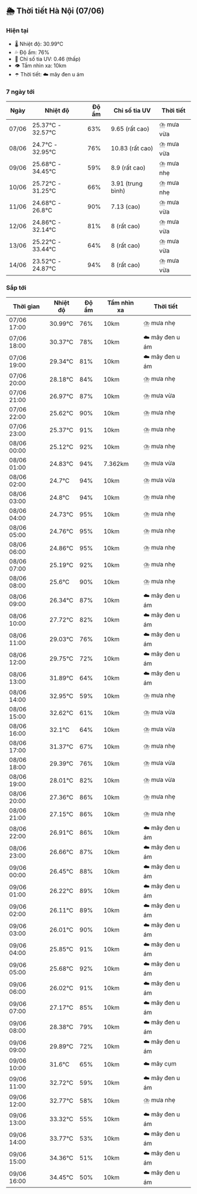 ## 🌦️ Thời tiết Hà Nội (07/06)

### Hiện tại

- 🌡️ Nhiệt độ: 30.99℃
- 💦 Độ ẩm: 76%
- 🌟 Chỉ số tia UV: 0.46 (thấp)
- 👁️ Tầm nhìn xa: 10km
- ☂️ Thời tiết: ☁️ mây đen u ám

### 7 ngày tới

| Ngày | Nhiệt độ | Độ ẩm | Chỉ số tia UV | Thời tiết |
| --- | --- | --- | --- | --- |
| 07/06 | 25.37℃ - 32.57℃ | 63% | 9.65 (rất cao) | ⛈️ mưa vừa |
| 08/06 | 24.7℃ - 32.95℃ | 76% | 10.83 (rất cao) | ⛈️ mưa vừa |
| 09/06 | 25.68℃ - 34.45℃ | 59% | 8.9 (rất cao) | ⛈️ mưa nhẹ |
| 10/06 | 25.72℃ - 31.25℃ | 66% | 3.91 (trung bình) | ⛈️ mưa nhẹ |
| 11/06 | 24.68℃ - 26.8℃ | 90% | 7.13 (cao) | ⛈️ mưa vừa |
| 12/06 | 24.86℃ - 32.14℃ | 81% | 8 (rất cao) | ⛈️ mưa vừa |
| 13/06 | 25.22℃ - 33.44℃ | 64% | 8 (rất cao) | ⛈️ mưa vừa |
| 14/06 | 23.52℃ - 24.87℃ | 94% | 8 (rất cao) | ⛈️ mưa vừa |

### Sắp tới

| Thời gian | Nhiệt độ | Độ ẩm | Tầm nhìn xa | Thời tiết |
| --- | --- | --- | --- | --- |
| 07/06 17:00 | 30.99℃ | 76% | 10km | ⛈️ mưa nhẹ |
| 07/06 18:00 | 30.37℃ | 78% | 10km | ☁️ mây đen u ám |
| 07/06 19:00 | 29.34℃ | 81% | 10km | ☁️ mây đen u ám |
| 07/06 20:00 | 28.18℃ | 84% | 10km | ⛈️ mưa nhẹ |
| 07/06 21:00 | 26.97℃ | 87% | 10km | ⛈️ mưa vừa |
| 07/06 22:00 | 25.62℃ | 90% | 10km | ⛈️ mưa nhẹ |
| 07/06 23:00 | 25.37℃ | 91% | 10km | ⛈️ mưa nhẹ |
| 08/06 00:00 | 25.12℃ | 92% | 10km | ⛈️ mưa nhẹ |
| 08/06 01:00 | 24.83℃ | 94% | 7.362km | ⛈️ mưa vừa |
| 08/06 02:00 | 24.7℃ | 94% | 10km | ⛈️ mưa vừa |
| 08/06 03:00 | 24.8℃ | 94% | 10km | ⛈️ mưa nhẹ |
| 08/06 04:00 | 24.73℃ | 95% | 10km | ⛈️ mưa nhẹ |
| 08/06 05:00 | 24.76℃ | 95% | 10km | ⛈️ mưa nhẹ |
| 08/06 06:00 | 24.86℃ | 95% | 10km | ⛈️ mưa nhẹ |
| 08/06 07:00 | 25.19℃ | 92% | 10km | ⛈️ mưa nhẹ |
| 08/06 08:00 | 25.6℃ | 90% | 10km | ⛈️ mưa nhẹ |
| 08/06 09:00 | 26.34℃ | 87% | 10km | ☁️ mây đen u ám |
| 08/06 10:00 | 27.72℃ | 82% | 10km | ☁️ mây đen u ám |
| 08/06 11:00 | 29.03℃ | 76% | 10km | ☁️ mây đen u ám |
| 08/06 12:00 | 29.75℃ | 72% | 10km | ☁️ mây đen u ám |
| 08/06 13:00 | 31.89℃ | 64% | 10km | ☁️ mây đen u ám |
| 08/06 14:00 | 32.95℃ | 59% | 10km | ⛈️ mưa nhẹ |
| 08/06 15:00 | 32.62℃ | 61% | 10km | ⛈️ mưa vừa |
| 08/06 16:00 | 32.1℃ | 64% | 10km | ⛈️ mưa vừa |
| 08/06 17:00 | 31.37℃ | 67% | 10km | ⛈️ mưa nhẹ |
| 08/06 18:00 | 29.39℃ | 76% | 10km | ⛈️ mưa vừa |
| 08/06 19:00 | 28.01℃ | 82% | 10km | ⛈️ mưa vừa |
| 08/06 20:00 | 27.36℃ | 86% | 10km | ⛈️ mưa nhẹ |
| 08/06 21:00 | 27.15℃ | 86% | 10km | ⛈️ mưa nhẹ |
| 08/06 22:00 | 26.91℃ | 86% | 10km | ☁️ mây đen u ám |
| 08/06 23:00 | 26.66℃ | 87% | 10km | ☁️ mây đen u ám |
| 09/06 00:00 | 26.45℃ | 88% | 10km | ☁️ mây đen u ám |
| 09/06 01:00 | 26.22℃ | 89% | 10km | ☁️ mây đen u ám |
| 09/06 02:00 | 26.11℃ | 89% | 10km | ☁️ mây đen u ám |
| 09/06 03:00 | 26.01℃ | 90% | 10km | ☁️ mây đen u ám |
| 09/06 04:00 | 25.85℃ | 91% | 10km | ☁️ mây đen u ám |
| 09/06 05:00 | 25.68℃ | 92% | 10km | ☁️ mây đen u ám |
| 09/06 06:00 | 26.02℃ | 91% | 10km | ☁️ mây đen u ám |
| 09/06 07:00 | 27.17℃ | 85% | 10km | ☁️ mây đen u ám |
| 09/06 08:00 | 28.38℃ | 79% | 10km | ☁️ mây đen u ám |
| 09/06 09:00 | 29.89℃ | 72% | 10km | ☁️ mây đen u ám |
| 09/06 10:00 | 31.6℃ | 65% | 10km | ☁️ mây cụm |
| 09/06 11:00 | 32.72℃ | 59% | 10km | ☁️ mây đen u ám |
| 09/06 12:00 | 32.77℃ | 58% | 10km | ⛈️ mưa nhẹ |
| 09/06 13:00 | 33.32℃ | 55% | 10km | ☁️ mây đen u ám |
| 09/06 14:00 | 33.77℃ | 53% | 10km | ☁️ mây đen u ám |
| 09/06 15:00 | 34.36℃ | 51% | 10km | ☁️ mây đen u ám |
| 09/06 16:00 | 34.45℃ | 50% | 10km | ☁️ mây đen u ám |
